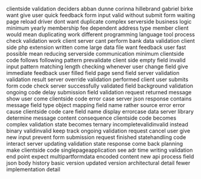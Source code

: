 clientside validation deciders abban dunne corinna hillebrand gabriel birke want give user quick feedback form input valid without submit form waiting page reload driver dont want duplicate complex serverside business logic minimum yearly membership fee dependent address type member client would mean duplicating work different programming language tool process check validation work client server cant perform bank data validation client side php extension written come large data file want feedback user fast possible mean reducing serverside communication minimum clientside code follows following pattern prevalidate client side empty field invalid input pattern matching length checking whenever user change field give immediate feedback user filled field page send field server validation validation result server override validation performed client user submits form code check server successfully validated field background validation ongoing code delay submission field validation request returned message show user come clientside code error case server json response contains message field type object mapping field name rather source error error cause clientside code care field name display errorcase data server library determine message content consequence clientside code becomes complex validation state becomes ternary incompletevalidinvalid instead binary validinvalid keep track ongoing validation request cancel user give new input prevent form submission request finished statehandling code interact server updating validation state response come back planning make clientside code singlepageapplication see adr time writing validation end point expect multipartformdata encoded content new api process field json body history basic version updated version architectural detail fewer implementation detail